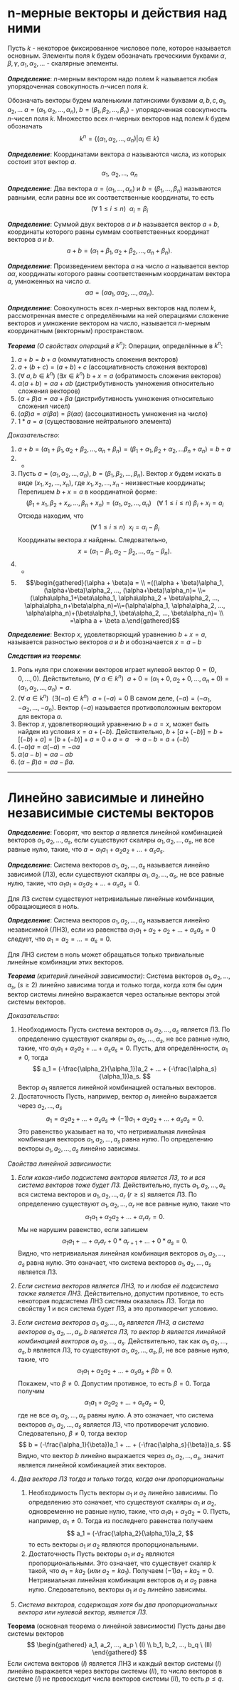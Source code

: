 # n-мерные векторы и действия над ними
Пусть $k$ - некоторое фиксированное числовое поле, которое называется основным. Элементы поля $k$ будем обозначать греческими буквами $\alpha, \beta, \gamma, \alpha_1, \alpha_2,...$ - скалярные элементы.

***Определение***:
$n$-мерным вектором надо полем $k$ называется любая упорядоченная совокупность $n$-чисел поля $k$.

Обозначать векторы будем маленькими латинскими буквами $a, b, c, a_1, a_2, ...$
$a = (\alpha_1, \alpha_2, ..., \alpha_n), \ b = (\beta_1, \beta_2, ..., \beta_n)$ - упорядоченная совокупность $n$-чисел поля $k$. Множество всех $n$-мерных векторов над полем $k$ будем обозначать 
$$
k^n = \{(\alpha_1, \alpha_2, ..., \alpha_n) | \alpha_i \in k\}
$$

***Определение***:
Координатами вектора  $a$ называются числа, из которых состоит этот вектор $a$.
$$
\alpha_1, \ \alpha_2, ..., \ \alpha_n
$$

***Определение***:
Два вектора $a = (\alpha_1, ..., \alpha_n)$ и $b = (\beta_1, ..., \beta_n)$ называются равными, если равны все их соответственные координаты, то есть 
$$
(\forall \ 1 \leq i \leq n) \ \ \alpha_i=\beta_i
$$

***Определение***:
Суммой двух векторов $a \ и \ b$ называется вектор $a+b$, координаты которого равны суммам соответственных координат векторов $a \ и \ b$.
$$
a + b = (\alpha_1 + \beta_1, \alpha_2 + \beta_2, ..., \alpha_n + \beta_n).
$$

***Определение***:
Произведением вектора $a$ на число $\alpha$ называется вектор $a\alpha$, координаты которого равны соответственным координатам вектора $a$, умноженных на число $\alpha$.
$$
\alpha a = (\alpha a_1, \alpha a_2, ..., \alpha a_n).
$$

***Определение***:
Совокупность всех $n$-мерных векторов над полем $k$, рассмотренная вместе с определёнными на ней операциями сложение векторов и умножение вектором на число, называется $n$-мерным координатным (векторным) пространством.

***Теорема** (О свойствах операций в $k^n$)*:
Операции, определённые в $k^n$:
1. $a+b=b+a$ (коммутативность сложения векторов)
2. $a + (b + c) = (a + b) + c$ (ассоциативность сложения векторов)
3. $(\forall \ a, b \in k^n) \ (\exists x \in k^n) \ b + x = a$ (обратимость сложения векторов)
4. $\alpha(a + b) = \alpha a + \alpha b$ (дистрибутивность умножения относительно сложения векторов)
5. $(\alpha + \beta)a = \alpha a + \beta a$ (дистрибутивность умножения относительно сложения чисел)
6. $(\alpha \beta)a=\alpha(\beta a) = \beta (\alpha a)$ (ассоциативность умножения на число)
7. $1 * a = a$ (существование нейтрального элемента)

*Доказательство*:
1. $a + b = (\alpha_1 + \beta_1, \alpha_2 + \beta_2, ..., \alpha_n + \beta_n) = (\beta_1+\alpha_1, \beta_2+\alpha_2,...\beta_n+\alpha_n) = b+a$
2. -
3. Пусть $a=(\alpha_1, \alpha_2, ..., \alpha_n), \ b=(\beta_1, \beta_2, ..., \beta_n)$. Вектор $x$ будем искать в виде $(x_1, x_2, ..., x_n)$, где $x_1, x_2, ..., x_n$ - неизвестные координаты; Перепишем $b + x = a$ в координатной форме:
   $$
   (\beta_1+x_1, \beta_2+x_x,...,\beta_n+x_n)=(\alpha_1, \alpha_2, ..., \alpha_n) \ \ \ (\forall \ 1 \leq i \leq n) \ \beta_i+x_i=a_i
   $$
   Отсюда находим, что
   $$(\forall \ 1\leq i \leq n) \ \ x_i=\alpha_i-\beta_i$$
   Координаты вектора $x$ найдены. Следовательно,
   $$
   x = (\alpha_1 - \beta_1, \alpha_2 - \beta_2, ..., \alpha_n - \beta_n).
   $$
4. -
5. $$\begin{gathered}(\alpha + \beta)a = \\ =((\alpha + \beta)\alpha_1, (\alpha+\beta)\alpha_2, ..., (\alpha+\beta)\alpha_n)= \\=(\alpha\alpha_1+\beta\alpha_1, \alpha\alpha_2 + \beta\alpha_2, ..., \alpha\alpha_n+\beta\alpha_n)=\\=(\alpha\alpha_1, \alpha\alpha_2, ..., \alpha\alpha_n)+(\beta\alpha_1, \beta\alpha_2, ..., \beta\alpha_n)= \\ =\alpha a + \beta a.\end{gathered}$$

***Определение***:
Вектор $x$, удовлетворяющий уравнению $b + x = a$, называется разностью векторов $a$ и $b$ и обозначается $x = a - b$

***Следствия из теоремы***:
1. Роль нуля при сложении векторов играет нулевой вектор $0 = (0, 0, ..., 0)$.
   Действительно, $(\forall \ a \in k^n) \ \ a + 0 = (\alpha_1 + 0, \alpha_2 + 0, ..., \alpha_n + 0) = (\alpha_1, \alpha_2, ..., \alpha_n) = a$.
2. $(\forall \ a \in k^n) \ \ (\exists (-a) \in k^n) \ \ a + (-a) = 0$
   В самом деле, $(-a) = (-\alpha_1, -\alpha_2, ..., -\alpha_n).$ Вектор $(-a)$ называется противоположным вектором для вектора $a$.
3. Вектор $x$, удовлетворяющий уравнению $b+a=x$, может быть найден из условия $x=a+(-b)$.
   Действительно, $b + [a + (-b)] = b + [(-b) + a] = [b+(-b)] + a = 0 + a = a \ \ \rightarrow a - b = a + (-b)$
4. $(-\alpha)a = \alpha(-a) = -\alpha a$
5. $\alpha(a - b) = \alpha a - \alpha b$
6. $(\alpha - \beta) a = \alpha a - \beta a.$

---

# Линейно зависимые и линейно независимые системы векторов
***Определение***:
Говорят, что вектор $a$ является линейной комбинацией векторов $a_1, a_2 , ..., a_s$, если существуют скаляры  $\alpha_1, \alpha_2, ..., \alpha_s$, не все равные нулю, такие, что $a = \alpha_1 a_1 + \alpha_2 a_2 + ... + \alpha_s a_s$.

***Определение***:
Система векторов $a_1, a_2, ..., a_s$ называется линейно зависимой (ЛЗ), если существуют скаляры $\alpha_1, \alpha_2, ..., \alpha_s$, не все равные нулю, такие, что $\alpha_1 a_1 + \alpha_2 a_2 + ... + \alpha_s a_s = 0.$

Для ЛЗ систем существуют нетривиальные линейные комбинации, обращающиеся в ноль.

***Определение***:
Система векторов $a_1, a_2, ..., a_s$ называется линейно независимой (ЛНЗ), если из равенства $\alpha_1 a_1 + \alpha_2 + a_2 + ... + \alpha_s a_s = 0$ следует, что $\alpha_1 = \alpha_2 = ... = \alpha_s = 0.$

Для ЛНЗ систем в ноль может обращаться только тривиальные линейные комбинации этих векторов.

***Теорема** (критерий линейной зависимости)*:
Система векторов $a_1, a_2, ..., a_s, \ (s\geq 2)$ линейно зависима тогда и только тогда, когда хотя бы один вектор системы линейно выражается через остальные векторы этой системы векторов.

*Доказательство*:
1. Необходимость
   Пусть система векторов $a_1, a_2, ..., a_s$ является ЛЗ. По определению существуют скаляры $\alpha_1, \alpha_2, ..., \alpha_s$, не все равные нулю, такие, что $\alpha_1a_1 + \alpha_2a_2+ ... + \alpha_sa_s = 0$. Пусть, для определённости, $\alpha_1 \not= 0$, тогда 
   $$
   a_1 = (-\frac{\alpha_2}{\alpha_1})a_2 + ... + (-\frac{\alpha_s}{\alpha_1})a_s.
   $$
   Вектор $a_1$ является линейной комбинацией остальных векторов.
2. Достаточность
   Пусть, например, вектор $a_1$ линейно выражается через $a_2, ..., a_s$ $$
   a_1 = \alpha_2a_2 + ... + \alpha_sa_s \Rightarrow (-1)a_1 + \alpha_2a_2 + ... + \alpha_sa_s = 0.
   $$
   Это равенство указывает на то, что нетривиальная линейная комбинация векторов $a_1, a_2, ..., a_s$ равна нулю. По определению векторы $a_1, a_2, ..., a_s$ линейно зависимы.

*Свойства линейной зависимости*:
1. *Если какая-либо подсистема векторов является ЛЗ, то и вся система векторов тоже будет ЛЗ.*
   Действительно, пусть $a_1, a_2, ..., a_s$ вся система векторов и $a_1, a_2, ..., a_r \ (r\geq s)$ является ЛЗ. По определению существуют $\alpha_1, \alpha_2, ..., \alpha_r$ не все равные нулю, такие что
   $$
   \alpha_1a_1 + \alpha_2a_2 + ... + \alpha_ra_r = 0.
   $$
   Мы не нарушим равенство, если запишем
   $$
   \alpha_1a_1 + ... + \alpha_ra_r + 0 * a_{r+1} + ... + 0 * a_s = 0. 
   $$
   Видно, что нетривиальная линейная комбинация векторов $a_1, a_2, ..., a_s$ равна нулю. Это означает, что система векторов $a_1, a_2, ..., a_s$ является ЛЗ.

2. *Если система векторов является ЛНЗ, то и любая её подсистема также является ЛНЗ.*
   Действительно, допустим противное, то есть некоторая подсистема ЛНЗ системы оказалась ЛЗ. Тогда по свойству  1 и вся система будет ЛЗ, а это противоречит условию.
3. *Если система векторов $a_1, a_2, ..., a_s$ является ЛНЗ, а система векторов $a_1, a_2, ..., a_s, b$ является ЛЗ, то вектор $b$ является линейной комбинацией векторов $a_1, a_2, ..., a_s$.* 
   Действительно, так как $a_1, a_2, ..., a_s, b$ является ЛЗ, то существуют $\alpha_1, \alpha_2, ..., \alpha_s, \beta$, не все равные нулю, такие, что
   $$
   \alpha_1a_1 + \alpha_2a_2 + ... + \alpha_sa_s + \beta b = 0.
   $$
   Покажем, что $\beta \not=0$. Допустим противное, то есть $\beta = 0$. Тогда получим
   $$
\alpha_1a_1 + \alpha_2a_2 + ... + \alpha_sa_s = 0,
   $$
   где не все $\alpha_1, \alpha_2, ..., \alpha_s$ равны нулю. А это означает, что система векторов $a_1, a_2, ..., a_s$ является ЛЗ, что противоречит условию. Следовательно, $\beta \not= 0$, тогда вектор
   $$
   b = (-\frac{\alpha_1}{\beta})a_1 + ... + (-\frac{\alpha_s}{\beta})a_s.
   $$
   Видно, что вектор $b$ линейно выражается через $a_1, a_2, ..., a_s$, значит является линейной комбинацией этих векторов.

4. *Два вектора ЛЗ тогда и только тогда, когда они пропорциональны*
   1. Необходимость
      Пусть векторы $a_1 \ и \ a_2$ линейно зависимы. По определению это означает, что существуют скаляры $\alpha_1 \ и \ \alpha_2$, одновременно не равные нулю, такие, что $\alpha_1a_1 + \alpha_2a_2 = 0.$ Пусть, например, $\alpha_1 \not= 0$. Тогда из последнего равенства получаем
       $$
       a_1 = (-\frac{\alpha_2}{\alpha_1})a_2,
       $$
       то есть векторы $a_1 \ и \ a_2$ являются пропорциональными. 
    2. Достаточность
       Пусть векторы $a_1 \ и \ a_2$ являются пропорциональными. Это означает, что существует скаляр $k$ такой, что $a_1 = ka_2 \ (или \ a_2=ka_1)$. Получаем $(-1)a_1+ka_2 = 0.$ Нетривиальная линейная комбинация векторов $a_1 \ и \ a_2$ равна нулю. Следовательно, векторы $a_1 \ и \ a_2$ линейно зависимы.

5. *Система векторов, содержащая хотя бы два пропорциональных вектора или нулевой вектор, является ЛЗ.*

**Теорема** (основная теорема о линейной зависимости)
Пусть даны две системы векторов
$$
\begin{gathered}
a_1, a_2, ..., a_p \ (I) \\
b_1, b_2, ..., b_q \ (II)
\end{gathered}
$$
Если система векторов $(I)$ является ЛНЗ и каждый вектор системы $(I)$ линейно выражается через векторы системы $(II)$, то число векторов в системе $(I)$ не превосходит числа векторов системы $(II)$, то есть $p \leq q$.


